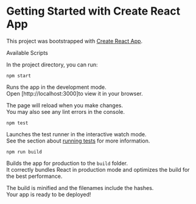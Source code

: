 # Getting Started with Create React App

This project was bootstrapped with [Create React App](https://github.com/facebook/create-react-app).

 Available Scripts

In the project directory, you can run:

 `npm start`

Runs the app in the development mode.\
Open [http://localhost:3000]to view it in your browser.

The page will reload when you make changes.\
You may also see any lint errors in the console.

 `npm test`

Launches the test runner in the interactive watch mode.\
See the section about [running tests](https://facebook.github.io/create-react-app/docs/running-tests) for more information.

 `npm run build`

Builds the app for production to the `build` folder.\
It correctly bundles React in production mode and optimizes the build for the best performance.

The build is minified and the filenames include the hashes.\
Your app is ready to be deployed!
